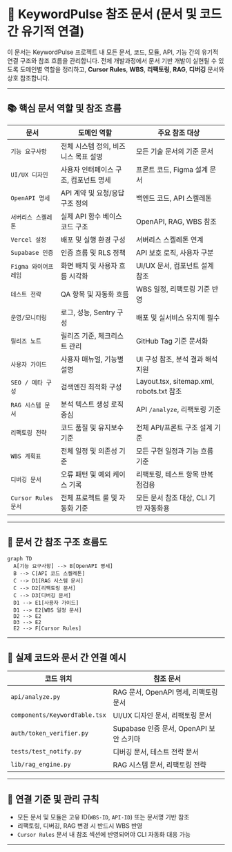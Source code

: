 # 🔗 KeywordPulse 참조 문서 (문서 및 코드 간 유기적 연결)

이 문서는 KeywordPulse 프로젝트 내 모든 문서, 코드, 모듈, API, 기능 간의 유기적 연결 구조와 참조 흐름을 관리합니다. 전체 개발과정에서 문서 기반 개발이 실현될 수 있도록 도메인별 역할을 정리하고, **Cursor Rules**, **WBS**, **리팩토링**, **RAG**, **디버깅** 문서와 상호 참조합니다.

---

## 📚 핵심 문서 역할 및 참조 흐름

| 문서 | 도메인 역할 | 주요 참조 대상 |
|------|--------------|----------------|
| `기능 요구사항` | 전체 시스템 정의, 비즈니스 목표 설명 | 모든 기술 문서의 기준 문서 |
| `UI/UX 디자인` | 사용자 인터페이스 구조, 컴포넌트 명세 | 프론트 코드, Figma 설계 문서 |
| `OpenAPI 명세` | API 계약 및 요청/응답 구조 정의 | 백엔드 코드, API 스켈레톤 |
| `서버리스 스켈레톤` | 실제 API 함수 베이스 코드 구조 | OpenAPI, RAG, WBS 참조 |
| `Vercel 설정` | 배포 및 실행 환경 구성 | 서버리스 스켈레톤 연계 |
| `Supabase 인증` | 인증 흐름 및 RLS 정책 | API 보호 로직, 사용자 구분 |
| `Figma 와이어프레임` | 화면 배치 및 사용자 흐름 시각화 | UI/UX 문서, 컴포넌트 설계 참조 |
| `테스트 전략` | QA 항목 및 자동화 흐름 | WBS 일정, 리팩토링 기준 반영 |
| `운영/모니터링` | 로그, 성능, Sentry 구성 | 배포 및 실서비스 유지에 필수 |
| `릴리즈 노트` | 릴리즈 기준, 체크리스트 관리 | GitHub Tag 기준 문서화 |
| `사용자 가이드` | 사용자 매뉴얼, 기능별 설명 | UI 구성 참조, 분석 결과 해석 지원 |
| `SEO / 메타 구성` | 검색엔진 최적화 구성 | Layout.tsx, sitemap.xml, robots.txt 참조 |
| `RAG 시스템 문서` | 분석 텍스트 생성 로직 중심 | API `/analyze`, 리팩토링 기준 |
| `리팩토링 전략` | 코드 품질 및 유지보수 기준 | 전체 API/프론트 구조 설계 기준 |
| `WBS 계획표` | 전체 일정 및 의존성 기준 | 모든 구현 일정과 기능 흐름 기준 |
| `디버깅 문서` | 오류 패턴 및 예외 케이스 기록 | 리팩토링, 테스트 항목 반복 점검용 |
| `Cursor Rules 문서` | 전체 프로젝트 룰 및 자동화 기준 | 모든 문서 참조 대상, CLI 기반 자동화용 |

---

## 🔁 문서 간 참조 구조 흐름도

```mermaid
graph TD
  A[기능 요구사항] --> B[OpenAPI 명세]
  B --> C[API 코드 스켈레톤]
  C --> D1[RAG 시스템 문서]
  C --> D2[리팩토링 문서]
  C --> D3[디버깅 문서]
  D1 --> E1[사용자 가이드]
  D1 --> E2[WBS 일정 문서]
  D2 --> E2
  D3 --> E2
  E2 --> F[Cursor Rules]
```

---

## 📌 실제 코드와 문서 간 연결 예시

| 코드 위치 | 참조 문서 |
|------------|-----------|
| `api/analyze.py` | RAG 문서, OpenAPI 명세, 리팩토링 문서 |
| `components/KeywordTable.tsx` | UI/UX 디자인 문서, 리팩토링 문서 |
| `auth/token_verifier.py` | Supabase 인증 문서, OpenAPI 보안 스키마 |
| `tests/test_notify.py` | 디버깅 문서, 테스트 전략 문서 |
| `lib/rag_engine.py` | RAG 시스템 문서, 리팩토링 전략 |

---

## 🧩 연결 기준 및 관리 규칙

- 모든 문서 및 모듈은 고유 ID(`WBS-ID`, `API-ID`) 또는 문서명 기반 참조
- 리팩토링, 디버깅, RAG 변경 시 반드시 WBS 반영
- `Cursor Rules` 문서 내 참조 섹션에 반영되어야 CLI 자동화 대응 가능

---